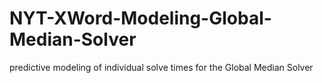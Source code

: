 # NYT-XWord-Modeling-Global-Median-Solver
 predictive modeling of individual solve times for the Global Median Solver
